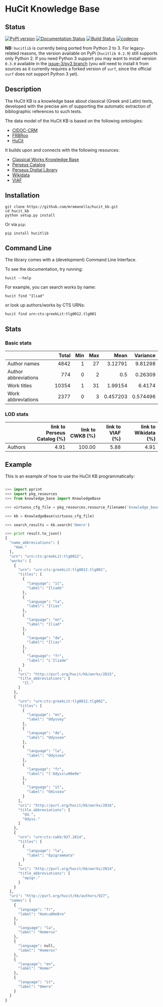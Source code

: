 # HuCit Knowledge Base

## Status

[![PyPI version](https://badge.fury.io/py/hucitlib.svg)](https://badge.fury.io/py/hucitlib)
[![Documentation Status](https://readthedocs.org/projects/hucitlib/badge/?version=latest)](https://hucitlib.readthedocs.io/en/latest/?badge=latest)
[![Build Status](http://img.shields.io/travis/mromanello/hucit_kb.svg)](https://travis-ci.org/mromanello/hucit_kb)
[![codecov](https://codecov.io/gh/mromanello/hucit_kb/branch/master/graph/badge.svg)](https://codecov.io/gh/mromanello/hucit_kb)

**NB:** `hucitlib` is currently being ported from Python 2 to 3. For legacy-related
reasons, the version available on PyPi (`hucitlib 0.2.9`) still supports only Python 2.
If you need Python 3 support you may want to install version `0.3.0` available in the [issue-3/py3 branch](https://github.com/mromanello/hucit_kb/tree/issue-3/py3) (you will need to install
it from sources as it currently requires a forked version of `surf`, since the official `surf` does not support Python 3 yet).

## Description

The HuCit KB is a knowledge base about classical (Greek and Latin) texts, developed with the precise aim of supporting the automatic extraction of bibliographic references to such texts.

The data model of the HuCit KB is based on the following ontologies:

* [CIDOC-CRM](http://www.cidoc-crm.org/)
* [FRBRoo](http://www.cidoc-crm.org/frbroo/)
* [HuCit](http://www.essepuntato.it/lode/owlapi/http://purl.org/net/hucit)

It builds upon and connects with the following resources:

* [Classical Works Knowledge Base](http://cwkb.org/linkedopendata)
* [Perseus Catalog](http://catalog.perseus.org)
* [Perseus Digital Library](http://perseus.tufts.edu)
* [Wikidata](http://wikidata.org)
* [VIAF](http://viaf.org)

## Installation

    git clone https://github.com/mromanello/hucit_kb.git
    cd hucit_kb
    python setup.py install

Or via `pip`:

    pip install hucitlib

## Command Line

The library comes with a (development) Command Line Interface.

To see the documentation, try running:

    hucit --help

For example, you can search works by name:

    hucit find "Iliad"

or look up authors/works by CTS URNs:

    hucit find urn:cts:greekLit:tlg0012.tlg001

## Stats

### Basic stats

|                      |   Total |   Min |   Max |     Mean |   Variance |
|:---------------------|--------:|------:|------:|---------:|-----------:|
| Author names         |    4842 |     1 |    27 | 3.12791  |   9.81298  |
| Author abbreviations |     774 |     0 |     2 | 0.5      |   0.26309  |
| Work titles          |   10354 |     1 |    31 | 1.99154  |   6.4174   |
| Work abbreviations   |    2377 |     0 |     3 | 0.457203 |   0.574496 |

### LOD stats

|         |   link to Perseus Catalog (%) |   link to CWKB (%) |   link to VIAF (%) |   link to Wikidata (%) |
|:--------|-------------------------------:|--------------------:|--------------------:|------------------------:|
| Authors |                           4.91 |              100.00 |                5.88 |                    4.91 |

## Example

This is an example of how to use the HuCit KB programmatically:

```python

>>> import pprint
>>> import pkg_resources
>>> from knowledge_base import KnowledgeBase

>>> virtuoso_cfg_file = pkg_resources.resource_filename('knowledge_base','config/virtuoso.ini')

>>> kb = KnowledgeBase(virtuoso_cfg_file)

>>> search_results = kb.search('Omero')

>>> print result.to_json()
{
  "name_abbreviations": [
    "Hom."
  ],
  "urn": "urn:cts:greekLit:tlg0012",
  "works": [
    {
      "urn": "urn:cts:greekLit:tlg0012.tlg001",
      "titles": [
        {
          "language": "it",
          "label": "Iliade"
        },
        {
          "language": "la",
          "label": "Ilias"
        },
        {
          "language": "en",
          "label": "Iliad"
        },
        {
          "language": "de",
          "label": "Ilias"
        },
        {
          "language": "fr",
          "label": "L'Iliade"
        }
      ],
      "uri": "http://purl.org/hucit/kb/works/2815",
      "title_abbreviations": [
        "Il."
      ]
    },
    {
      "urn": "urn:cts:greekLit:tlg0012.tlg002",
      "titles": [
        {
          "language": "en",
          "label": "Odyssey"
        },
        {
          "language": "de",
          "label": "Odyssee"
        },
        {
          "language": "la",
          "label": "Odyssea"
        },
        {
          "language": "fr",
          "label": "l'Odyss\u00e9e"
        },
        {
          "language": "it",
          "label": "Odissea"
        }
      ],
      "uri": "http://purl.org/hucit/kb/works/2816",
      "title_abbreviations": [
        "Od.",
        "Odyss."
      ]
    },
    {
      "urn": "urn:cts:cwkb:927.2814",
      "titles": [
        {
          "language": "la",
          "label": "Epigrammata"
        }
      ],
      "uri": "http://purl.org/hucit/kb/works/2814",
      "title_abbreviations": [
        "epigr."
      ]
    }
  ],
  "uri": "http://purl.org/hucit/kb/authors/927",
  "names": [
    {
      "language": "fr",
      "label": "Hom\u00e8re"
    },
    {
      "language": "la",
      "label": "Homerus"
    },
    {
      "language": null,
      "label": "Homeros"
    },
    {
      "language": "en",
      "label": "Homer"
    },
    {
      "language": "it",
      "label": "Omero"
    }
  ]
}
```

